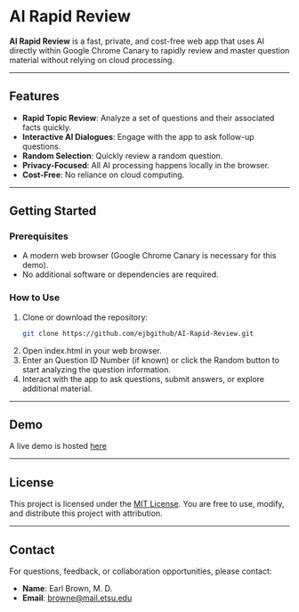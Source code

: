 # AI Rapid Review

**AI Rapid Review** is a fast, private, and cost-free web app that uses AI directly within Google Chrome Canary to rapidly review and master question material without relying on cloud processing.

---

## Features

- **Rapid Topic Review**: Analyze a set of questions and their associated facts quickly.
- **Interactive AI Dialogues**: Engage with the app to ask follow-up questions.
- **Random Selection**: Quickly review a random question.
- **Privacy-Focused**: All AI processing happens locally in the browser.
- **Cost-Free**: No reliance on cloud computing.

---

## Getting Started

### Prerequisites
- A modern web browser (Google Chrome Canary is necessary for this demo).
- No additional software or dependencies are required.

### How to Use
1. Clone or download the repository:
   ```bash
   git clone https://github.com/ejbgithub/AI-Rapid-Review.git

2. Open index.html in your web browser.
3. Enter an Question ID Number (if known) or click the Random button to start analyzing the question information.
4. Interact with the app to ask questions, submit answers, or explore additional material.

---

## Demo

A live demo is hosted [here](https://ejbgithub.github.io/AI-Rapid-Review/)

---

## License

This project is licensed under the [MIT License](LICENSE). You are free to use, modify, and distribute this project with attribution.

---

## Contact

For questions, feedback, or collaboration opportunities, please contact:

- **Name**: Earl Brown, M. D.
- **Email**: browne@mail.etsu.edu
